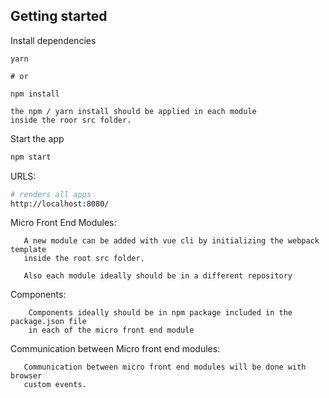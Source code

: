 ## Getting started


Install dependencies

```
yarn

# or

npm install

the npm / yarn install should be applied in each module
inside the roor src folder. 

```

Start the app

```sh
npm start
```
 URLS:

```sh
# renders all apps
http://localhost:8080/
```

 Micro Front End Modules:
 ```
    A new module can be added with vue cli by initializing the webpack template
    inside the root src folder.

    Also each module ideally should be in a different repository
```
 Components:
```
    Components ideally should be in npm package included in the package.json file
    in each of the micro front end module
```
 Communication between Micro front end modules:
 ```
    Communication between micro front end modules will be done with browser 
    custom events. 
```